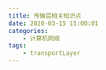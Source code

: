 ```yaml
---
title: 传输层相关知识点
date: 2020-03-15 15:00:01
categories: 
    - 计算机网络
tags: 
    - transportLayer
---
```

